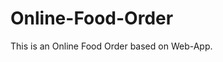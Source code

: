 # Online-Food-Order

This is an Online Food Order based on Web-App.





























































































































